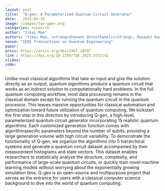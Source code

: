 ```yaml
---
layout: post
title:  "Q-gen: A Parameterized Quantum Circuit Generator"
date:   2025-05-20
image: /images/tqe-qgen.png
categories: research
author: "Yikai Mao"
authors: "Yikai Mao, <strong>Shaswot Shresthamali</strong>, Masaaki Kondo"
venue: "IEEE Transactions on Quantum Engineering" 
paper: 
arxiv: https://arxiv.org/abs/2407.18697
link : https://doi.org/10.1109/TQE.2025.3572142
slides:
code:
---
```

Unlike most classical algorithms that take an input and give the solution directly as an output, quantum algorithms produce a quantum circuit that works as an indirect solution to computationally hard problems. In the full quantum computing workflow, most data processing remains in the classical domain except for running the quantum circuit in the quantum processor. This leaves massive opportunities for classical automation and optimization toward future utilization of quantum computing. We kickstart the first step in this direction by introducing Q-gen, a high-level, parameterized quantum circuit generator incorporating 15 realistic quantum algorithms. Each customized generation function comes with algorithmspecific parameters beyond the number of qubits, providing a large generation volume with high circuit variability. To demonstrate the functionality of Q-gen, we organize the algorithms into 5 hierarchical systems and generate a quantum circuit dataset accompanied by their measurement histograms and state vectors. This dataset enables researchers to statistically analyze the structure, complexity, and performance of large-scale quantum circuits, or quickly train novel machine learning models without worrying about the exponentially growing simulation time. Q-gen is an open-source and multipurpose project that serves as the entrance for users with a classical computer science background to dive into the world of quantum computing.
